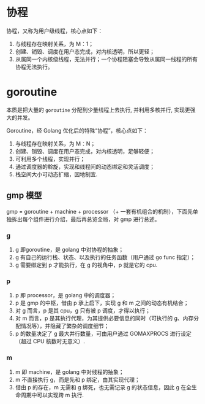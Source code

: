 # 协程

协程，又称为用户级线程，核心点如下：

1. 与线程存在映射关系，为 M：1；
2. 创建、销毁、调度在用户态完成，对内核透明，所以更轻；
3. 从属同一个内核级线程，无法并行；一个协程阻塞会导致从属同一线程的所有协程无法执行。

# goroutine

本质是把大量的 `goroutine` 分配到少量线程上去执行, 并利用多核并行, 实现更强大的并发。

Goroutine，经 Golang 优化后的特殊“协程”，核心点如下：

1. 与线程存在映射关系，为 M：N；
2. 创建、销毁、调度在用户态完成，对内核透明，足够轻便；
3. 可利用多个线程，实现并行；
4. 通过调度器的斡旋，实现和线程间的动态绑定和灵活调度；
5. 栈空间大小可动态扩缩，因地制宜.

## gmp 模型
gmp = goroutine + machine + processor （+ 一套有机组合的机制），下面先单独拆出每个组件进行介绍，最后再总览全局，对 gmp 进行总述。

### g
1. g 即goroutine，是 golang 中对协程的抽象；
2. g 有自己的运行栈、状态、以及执行的任务函数（用户通过 go func 指定）；
3. g 需要绑定到 p 才能执行，在 g 的视角中，p 就是它的 cpu.

### p
1. p 即 processor，是 golang 中的调度器；
2. p 是 gmp 的中枢，借由 p 承上启下，实现 g 和 m 之间的动态有机结合；
3. 对 g 而言，p 是其 cpu，g 只有被 p 调度，才得以执行；
4. 对 m 而言，p 是其执行代理，为其提供必要信息的同时（可执行的 g、内存分配情况等），并隐藏了繁杂的调度细节；
5. p 的数量决定了 g 最大并行数量，可由用户通过 GOMAXPROCS 进行设定（超过 CPU 核数时无意义）.

### m
1. m 即 machine，是 golang 中对线程的抽象；
2. m 不直接执行 g，而是先和 p 绑定，由其实现代理；
3. 借由 p 的存在，m 无需和 g 绑死，也无需记录 g 的状态信息，因此 g 在全生命周期中可以实现跨 m 执行.
